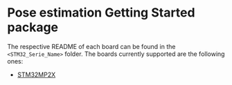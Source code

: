 # __Pose estimation Getting Started package__

The respective README of each board can be found in the `<STM32_Serie_Name>` folder. The boards currently supported are the following ones:

- [STM32MP2X](./STM32MP2/README.md)
